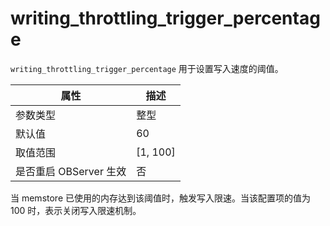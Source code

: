 writing_throttling_trigger_percentage 
==========================================================

`writing_throttling_trigger_percentage` 用于设置写入速度的阈值。


|      **属性**      |   **描述**   |
|------------------|------------|
| 参数类型             | 整型         |
| 默认值              | 60         |
| 取值范围             | \[1, 100\] |
| 是否重启 OBServer 生效 | 否          |



当 memstore 已使用的内存达到该阈值时，触发写入限速。当该配置项的值为 100 时，表示关闭写入限速机制。
